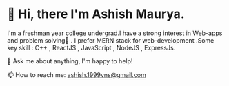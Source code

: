 # 👋 Hi, there I'm Ashish Maurya.
I'm a freshman year college undergrad.I have a strong interest in Web-apps and problem solving🔭 . I prefer MERN stack for web-development .Some key skill : C++ , ReactJS , JavaScript , NodeJS , ExpressJs.

💬 Ask me about anything, I'm happy to help!

📫 How to reach me: ashish.1999vns@gmail.com
